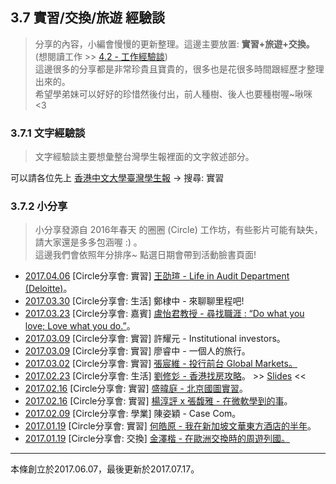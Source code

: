 ## 3.7 實習/交換/旅遊 經驗談

> 分享的內容，小編會慢慢的更新整理。這邊主要放置: **實習+旅遊+交換。**\(想閱讀工作 &gt;&gt; [4.2 - 工作經驗談](/4-2-gong-zuo-jing-yan-tan.md)\)  
> 這邊很多的分享都是非常珍貴且寶貴的，很多也是花很多時間跟經歷才整理出來的。  
> 希望學弟妹可以好好的珍惜然後付出，前人種樹、後人也要種樹喔~啾咪 &lt;3

### 3.7.1 文字經驗談

> 文字經驗談主要想彙整台灣學生報裡面的文字敘述部分。

可以請各位先上 [香港中文大學臺灣學生報](https://www.facebook.com/cuhktsanews) -&gt; 搜尋: 實習

### 3.7.2 小分享

> 小分享發源自 2016年春天 的圈圈 \(Circle\) 工作坊，有些影片可能有缺失，請大家還是多多包涵喔 :\) 。  
> 這邊我們會依照年分排序~ 點選日期會帶到活動臉書頁面!

* [2017.04.06](https://www.facebook.com/events/251944455268489) \[Circle分享會: 實習\] [王劭瑄 - Life in Audit Department \(Deloitte\)](https://www.youtube.com/watch?v=FxV6oUdk8tk)。
* [2017.03.30](https://www.facebook.com/events/1899410143636822) \[Circle分享會: 生活\] 鄭棣中 - 來聊聊里程吧!
* [2017.03.23](https://www.facebook.com/events/1308140982599506) \[Circle分享會: 嘉賓\] [盧怡君教授 - 尋找職涯 : “Do what you love; Love what you do.”](https://www.youtube.com/watch?v=TE20KaG8X2A)。
* [2017.03.09](https://www.facebook.com/events/1820741004845790/) \[Circle分享會: 實習\] 許耀元 - Institutional investors。
* [2017.03.09](https://www.facebook.com/events/1820741004845790/) \[Circle分享會: 實習\] 廖睿中 - 一個人的旅行。
* [2017.03.02](https://www.facebook.com/events/1735326883444571) \[Circle分享會: 實習\] [張宸維 - 投行前台 Global Markets。](https://www.youtube.com/watch?v=zwYG9QlUDtc)
* [2017.02.23](https://www.facebook.com/events/148169172364989) \[Circle分享會: 生活\] [劉修彣 - 香港找房攻略](https://www.youtube.com/watch?v=pxOw2jxXpx8)。 &gt;&gt; [Slides](https://docs.google.com/presentation/d/1W3TPfq7PLh0wwIPCiGU3V0Qf5pF04d-Cfc5sHu7EqDE) &lt;&lt;
* [2017.02.16](https://www.facebook.com/events/1262757517138256) \[Circle分享會: 實習\] [盛暐庭 - 北京國圖實習](https://www.youtube.com/watch?v=rd7-WCxJ4bE)。
* [2017.02.16](https://www.facebook.com/events/1262757517138256) \[Circle分享會: 實習\] [楊淳評 x 張馥雅 - 在微軟學到的事](https://www.youtube.com/watch?v=ZdnFP_Z9RPw)。
* [2017.02.09](https://www.facebook.com/events/1829012177358620) \[Circle分享會: 學業\] 陳姿穎 - Case Com。
* [2017.01.19](https://www.facebook.com/events/1721888911405037) \[Circle分享會: 實習\] [何皓原 - 我在新加坡文華東方酒店的半年](https://www.youtube.com/watch?v=MReOcFQJLnU)。
* [2017.01.19](https://www.facebook.com/events/1721888911405037) \[Circle分享會: 交換\] [金澤楷 - 在歐洲交換時的周遊列國。](https://www.youtube.com/watch?v=l3Uo-I34WFc)

---

本條創立於2017.06.07，最後更新於2017.07.17。

